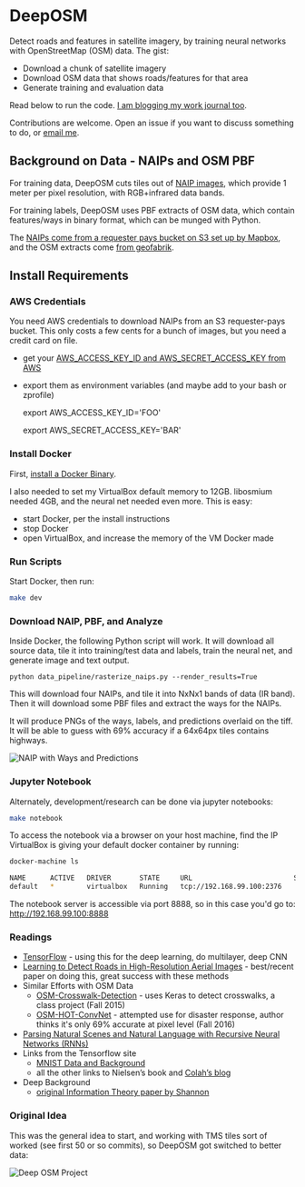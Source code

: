 # DeepOSM

Detect roads and features in satellite imagery, by training neural networks with OpenStreetMap (OSM) data. The gist:

* Download a chunk of satellite imagery
* Download OSM data that shows roads/features for that area
* Generate training and evaluation data

Read below to run the code. [I am blogging my work journal too](http://trailbehind.github.io/Deep-OSM/). 

Contributions are welcome. Open an issue if you want to discuss something to do, or [email me](mailto:andrew@gaiagps.com).

## Background on Data - NAIPs and OSM PBF

For training data, DeepOSM cuts tiles out of [NAIP images](http://www.fsa.usda.gov/programs-and-services/aerial-photography/imagery-programs/naip-imagery/), which provide 1 meter per pixel resolution, with RGB+infrared data bands.

For training labels, DeepOSM uses PBF extracts of OSM data, which contain features/ways in binary format, which can be munged with Python.

The [NAIPs come from a requester pays bucket on S3 set up by Mapbox](http://www.slideshare.net/AmazonWebServices/open-data-innovation-building-on-open-data-sets-for-innovative-applications), and the OSM extracts come [from geofabrik](http://download.geofabrik.de/).

## Install Requirements

### AWS Credentials

You need AWS credentials to download NAIPs from an S3 requester-pays bucket. This only costs a few cents for a bunch of images, but you need a credit card on file.

 * get your [AWS_ACCESS_KEY_ID and AWS_SECRET_ACCESS_KEY from AWS](http://docs.aws.amazon.com/cli/latest/userguide/cli-chap-getting-started.html)

 * export them as environment variables (and maybe add to your bash or zprofile)

    export AWS_ACCESS_KEY_ID='FOO'

    export AWS_SECRET_ACCESS_KEY='BAR'

### Install Docker

First, [install a Docker Binary](https://docs.docker.com/engine/installation/).

I also needed to set my VirtualBox default memory to 12GB. libosmium needed 4GB, and the neural net needed even more. This is easy:

 * start Docker, per the install instructions
 * stop Docker
 * open VirtualBox, and increase the memory of the VM Docker made

### Run Scripts

Start Docker, then run:

```bash
make dev
```

### Download NAIP, PBF, and Analyze

Inside Docker, the following Python script will work. It will download all source data, tile it into training/test data and labels, train the neural net, and generate image and text output.

    python data_pipeline/rasterize_naips.py --render_results=True

This will download four NAIPs, and tile it into NxNx1 bands of data (IR band). Then it will download some PBF files and extract the ways for the NAIPs.

It will produce PNGs of the ways, labels, and predictions overlaid on the tiff. It will be able to guess with 69% accuracy if a 64x64px tiles contains highways.

![NAIP with Ways and Predictions](https://pbs.twimg.com/media/Cg2F_tBUcAA-wHs.png)

### Jupyter Notebook

Alternately, development/research can be done via jupyter notebooks:

```bash
make notebook
```

To access the notebook via a browser on your host machine, find the IP VirtualBox is giving your default docker container by running:

```bash
docker-machine ls

NAME      ACTIVE   DRIVER       STATE     URL                         SWARM   DOCKER    ERRORS
default   *        virtualbox   Running   tcp://192.168.99.100:2376           v1.10.3
```

The notebook server is accessible via port 8888, so in this case you'd go to:
http://192.168.99.100:8888

### Readings

* [TensorFlow](https://www.tensorflow.org/) - using this for the deep learning, do multilayer, deep CNN
* [Learning to Detect Roads in High-Resolution Aerial
Images](http://citeseerx.ist.psu.edu/viewdoc/download?doi=10.1.1.232.1679&rep=rep1&type=pdf) - best/recent paper on doing this, great success with these methods
* Similar Efforts with OSM Data
    * [OSM-Crosswalk-Detection](https://github.com/geometalab/OSM-Crosswalk-Detection) - uses Keras to detect crosswalks, a class project (Fall 2015)
    * [OSM-HOT-ConvNet](https://github.com/larsroemheld/OSM-HOT-ConvNet) - attempted use for disaster response, author thinks it's only 69% accurate at pixel level (Fall 2016)
* [Parsing Natural Scenes and Natural Language
with Recursive Neural Networks (RNNs)](http://ai.stanford.edu/~ang/papers/icml11-ParsingWithRecursiveNeuralNetworks.pdf)
* Links from the Tensorflow site
    * [MNIST Data and Background](http://yann.lecun.com/exdb/mnist/)
    * all the other links to Nielsen’s book and [Colah’s blog](http://colah.github.io/posts/2015-08-Backprop/)
* Deep Background
    * [original Information Theory paper by Shannon](http://worrydream.com/refs/Shannon%20-%20A%20Mathematical%20Theory%20of%20Communication.pdf)

### Original Idea

This was the general idea to start, and working with TMS tiles sort of worked (see first 50 or so commits), so DeepOSM got switched to better data:

![Deep OSM Project](https://gaiagps.mybalsamiq.com/mockups/4278030.png?key=1e42f249214928d1fa7b17cf866401de0c2af867)